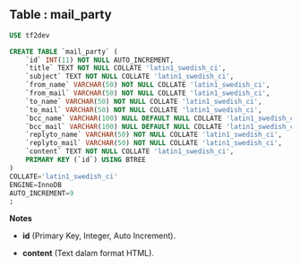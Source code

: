 Table : mail_party
--------------------

```SQL
USE tf2dev

CREATE TABLE `mail_party` (
	`id` INT(11) NOT NULL AUTO_INCREMENT,
	`title` TEXT NOT NULL COLLATE 'latin1_swedish_ci',
	`subject` TEXT NOT NULL COLLATE 'latin1_swedish_ci',
	`from_name` VARCHAR(50) NOT NULL COLLATE 'latin1_swedish_ci',
	`from_mail` VARCHAR(50) NOT NULL COLLATE 'latin1_swedish_ci',
	`to_name` VARCHAR(50) NOT NULL COLLATE 'latin1_swedish_ci',
	`to_mail` VARCHAR(50) NOT NULL COLLATE 'latin1_swedish_ci',
	`bcc_name` VARCHAR(100) NULL DEFAULT NULL COLLATE 'latin1_swedish_ci',
	`bcc_mail` VARCHAR(100) NULL DEFAULT NULL COLLATE 'latin1_swedish_ci',
	`replyto_name` VARCHAR(50) NOT NULL COLLATE 'latin1_swedish_ci',
	`replyto_mail` VARCHAR(50) NOT NULL COLLATE 'latin1_swedish_ci',
	`content` TEXT NOT NULL COLLATE 'latin1_swedish_ci',
	PRIMARY KEY (`id`) USING BTREE
)
COLLATE='latin1_swedish_ci'
ENGINE=InnoDB
AUTO_INCREMENT=9
;
```
__Notes__

+ __id__ (Primary Key, Integer, Auto Increment).

+ __content__ (Text dalam format HTML).

